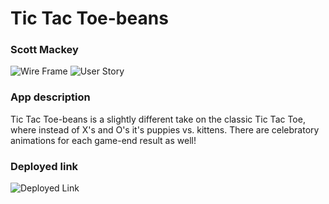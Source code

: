 # Tic Tac Toe-beans
### Scott Mackey
![Wire Frame](https://i.imgur.com/I2ZkIH9.png)
![User Story](https://i.imgur.com/r0o8C4A.png)

### App description
Tic Tac Toe-beans is a slightly different take on the classic Tic Tac Toe, where instead of X's and O's it's puppies vs. kittens. There are celebratory animations for each game-end result as well!

### Deployed link
![Deployed Link](https://alaskathunderfx.github.io/tictactoe-client/)
